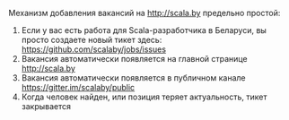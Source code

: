 Механизм добавления вакансий на http://scala.by предельно простой:

1. Если у вас есть работа для Scala-разработчика в Беларуси, вы просто создаете новый тикет здесь: https://github.com/scalaby/jobs/issues
2. Вакансия автоматически появляется на главной странице http://scala.by
3. Вакансия автоматически появляется в публичном канале https://gitter.im/scalaby/public
4. Когда человек найден, или позиция теряет актуальность, тикет закрывается
